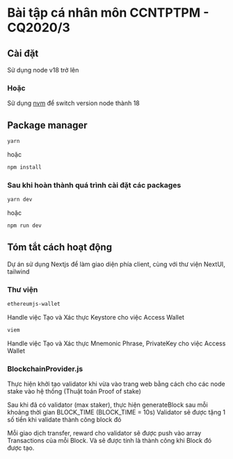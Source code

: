 # Bài tập cá nhân môn CCNTPTPM - CQ2020/3

## Cài đặt

Sử dụng node v18 trở lên

### Hoặc

Sử dụng [nvm](https://github.com/nvm-sh/nvm) để switch version node thành 18

## Package manager

```bash
yarn
```

hoặc

```bash
npm install
```

### Sau khi hoàn thành quá trình cài đặt các packages

```bash
yarn dev
```

hoặc

```bash
npm run dev
```

## Tóm tắt cách hoạt động

Dự án sử dụng Nextjs để làm giao diện phía client, cùng với thư viện NextUI, tailwind

### Thư viện

```bash
ethereumjs-wallet
```

Handle việc Tạo và Xác thực Keystore cho việc Access Wallet

```bash
viem
```

Handle việc Tạo và Xác thực Mnemonic Phrase, PrivateKey cho việc Access Wallet

### BlockchainProvider.js

Thực hiện khởi tạo validator khi vừa vào trang web bằng cách cho các node stake vào hệ thống (Thuật toán Proof of stake)

Sau khi đã có validator (max staker), thực hiện generateBlock sau mỗi khoảng thời gian BLOCK_TIME (BLOCK_TIME = 10s)
Validator sẽ được tặng 1 số tiền khi validate thành công block đó

Mỗi giao dịch transfer, reward cho validator sẽ được push vào array Transactions của mỗi Block.
Và sẽ được tính là thành công khi Block đó được tạo.
